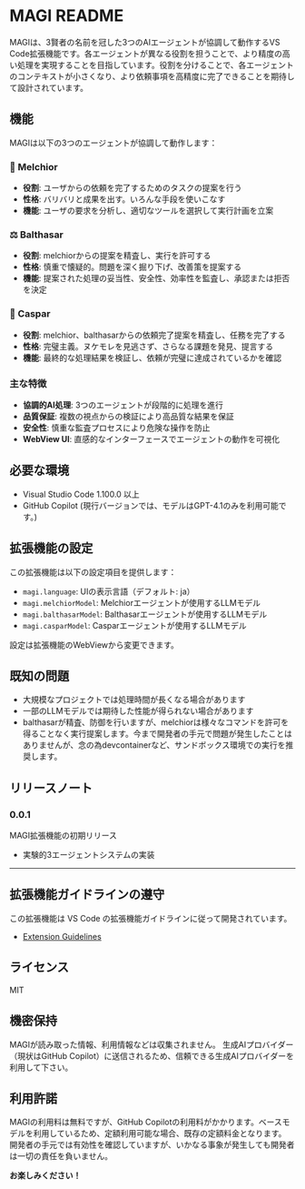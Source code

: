 # MAGI README

MAGIは、3賢者の名前を冠した3つのAIエージェントが協調して動作するVS Code拡張機能です。各エージェントが異なる役割を担うことで、より精度の高い処理を実現することを目指しています。役割を分けることで、各エージェントのコンテキストが小さくなり、より依頼事項を高精度に完了できることを期待して設計されています。

## 機能

MAGIは以下の3つのエージェントが協調して動作します：

### 🔮 Melchior
- **役割**: ユーザからの依頼を完了するためのタスクの提案を行う
- **性格**: バリバリと成果を出す。いろんな手段を使いこなす
- **機能**: ユーザの要求を分析し、適切なツールを選択して実行計画を立案

### ⚖️ Balthasar
- **役割**: melchiorからの提案を精査し、実行を許可する
- **性格**: 慎重で懐疑的。問題を深く掘り下げ、改善策を提案する
- **機能**: 提案された処理の妥当性、安全性、効率性を監査し、承認または拒否を決定

### 🎯 Caspar
- **役割**: melchior、balthasarからの依頼完了提案を精査し、任務を完了する
- **性格**: 完璧主義。ヌケモレを見逃さず、さらなる課題を発見、提言する
- **機能**: 最終的な処理結果を検証し、依頼が完璧に達成されているかを確認

### 主な特徴
- **協調的AI処理**: 3つのエージェントが段階的に処理を進行
- **品質保証**: 複数の視点からの検証により高品質な結果を保証
- **安全性**: 慎重な監査プロセスにより危険な操作を防止
- **WebView UI**: 直感的なインターフェースでエージェントの動作を可視化

## 必要な環境

- Visual Studio Code 1.100.0 以上
- GitHub Copilot (現行バージョンでは、モデルはGPT-4.1のみを利用可能です。)

## 拡張機能の設定

この拡張機能は以下の設定項目を提供します：

* `magi.language`: UIの表示言語（デフォルト: ja）
* `magi.melchiorModel`: Melchiorエージェントが使用するLLMモデル
* `magi.balthasarModel`: Balthasarエージェントが使用するLLMモデル
* `magi.casparModel`: Casparエージェントが使用するLLMモデル

設定は拡張機能のWebViewから変更できます。

## 既知の問題

- 大規模なプロジェクトでは処理時間が長くなる場合があります
- 一部のLLMモデルでは期待した性能が得られない場合があります
- balthasarが精査、防御を行いますが、melchiorは様々なコマンドを許可を得ることなく実行提案します。今まで開発者の手元で問題が発生したことはありませんが、念の為devcontainerなど、サンドボックス環境での実行を推奨します。

## リリースノート

### 0.0.1

MAGI拡張機能の初期リリース

- 実験的3エージェントシステムの実装

---

## 拡張機能ガイドラインの遵守

この拡張機能は VS Code の拡張機能ガイドラインに従って開発されています。

* [Extension Guidelines](https://code.visualstudio.com/api/references/extension-guidelines)

## ライセンス
MIT

## 機密保持
MAGIが読み取った情報、利用情報などは収集されません。
生成AIプロバイダー（現状はGitHub Copilot）に送信されるため、信頼できる生成AIプロバイダーを利用して下さい。

## 利用許諾
MAGIの利用料は無料ですが、GitHub Copilotの利用料がかかります。ベースモデルを利用しているため、定額利用可能な場合、既存の定額料金となります。
開発者の手元では有効性を確認していますが、いかなる事象が発生しても開発者は一切の責任を負いません。

**お楽しみください！**